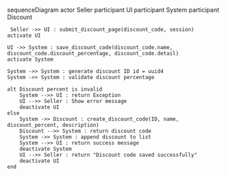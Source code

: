 sequenceDiagram
    actor Seller
    participant UI
    participant System
    participant Discount

 
     Seller ->> UI : submit_discount_page(discount_code, session)
    activate UI

    UI ->> System : save_discount_code(discount_code.name, discount_code.discount_percentage, discount_code.detail)
    activate System

    System ->> System : generate discount ID id = uuid4
    System ->> System : validate discount percentage

    alt Discount percent is invalid
        System -->> UI : return Exception
        UI -->> Seller : Show error message
        deactivate UI
    else
        System ->> Discount : create_discount_code(ID, name, discount_percent, description)
        Discount -->> System : return discount code
        System ->> System : append discount to list 
        System -->> UI : return success message 
        deactivate System
        UI -->> Seller : return "Discount code saved successfully"
        deactivate UI
    end
